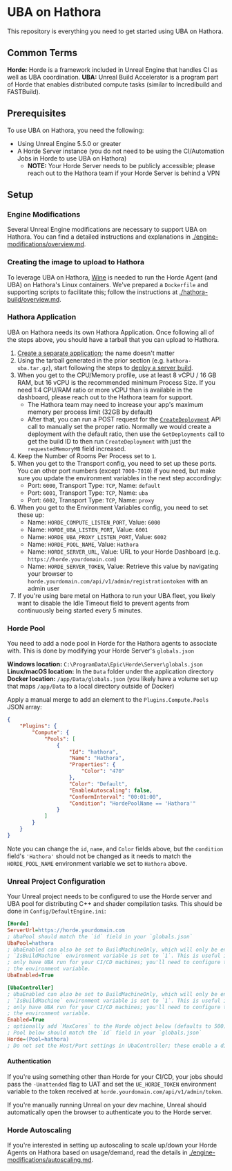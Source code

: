 # UBA on Hathora

This repository is everything you need to get started using UBA on Hathora.

## Common Terms

**Horde:** Horde is a framework included in Unreal Engine that handles CI as well as UBA coordination.
**UBA:** Unreal Build Accelerator is a program part of Horde that enables distributed compute tasks (similar to Incredibuild and FASTBuild).

## Prerequisites

To use UBA on Hathora, you need the following:
- Using Unreal Engine 5.5.0 or greater
- A Horde Server instance (you do not need to be using the CI/Automation Jobs in Horde to use UBA on Hathora)
    - **NOTE:** Your Horde Server needs to be publicly accessible; please reach out to the Hathora team if your Horde Server is behind a VPN

## Setup

### Engine Modifications

Several Unreal Engine modifications are necessary to support UBA on Hathora. You can find a detailed instructions and explanations in [./engine-modifications/overview.md](./engine-modifications/overview.md).

### Creating the image to upload to Hathora

To leverage UBA on Hathora, [Wine](https://www.winehq.org/) is needed to run the Horde Agent (and UBA) on Hathora's Linux containers. We've prepared a `Dockerfile` and supporting scripts to facilitate this; follow the instructions at [./hathora-build/overview.md](./hathora-build/overview.md).

### Hathora Application

UBA on Hathora needs its own Hathora Application. Once following all of the steps above, you should have a tarball that you can upload to Hathora.

1. [Create a separate application](https://hathora.dev/docs/guides/deploy-hathora#create-an-application); the name doesn't matter
1. Using the tarball generated in the prior section (e.g. `hathora-uba.tar.gz`), start following the steps to [deploy a server build](https://hathora.dev/docs/guides/deploy-hathora#deploy-a-server-build).
1. When you get to the CPU/Memory profile, use at least 8 vCPU / 16 GB RAM, but 16 vCPU is the recommended minimum Process Size. If you need 1:4 CPU/RAM ratio or more vCPU than is available in the dashboard, please reach out to the Hathora team for support.
    - The Hathora team may need to increase your app's maximum memory per process limit (32GB by default)
    - After that, you can run a POST request for the [`CreateDeployment`](https://hathora.dev/api#tag/DeploymentsV3/operation/CreateDeployment) API call to manually set the proper ratio. Normally we would create a deployment with the default ratio, then use the `GetDeployments` call to get the build ID to then run `CreateDeployment` with just the `requestedMemoryMB` field increased.
1. Keep the Number of Rooms Per Process set to `1`.
1. When you get to the Transport config, you need to set up these ports. You can other port numbers (except `7000-7010`) if you need, but make sure you update the environment variables in the next step accordingly:
    - Port: `6000`, Transport Type: `TCP`, Name: `default`
    - Port: `6001`, Transport Type: `TCP`, Name: `uba`
    - Port: `6002`, Transport Type: `TCP`, Name: `proxy`
1. When you get to the Environment Variables config, you need to set these up:
    - Name: `HORDE_COMPUTE_LISTEN_PORT`, Value: `6000`
    - Name: `HORDE_UBA_LISTEN_PORT`, Value: `6001`
    - Name: `HORDE_UBA_PROXY_LISTEN_PORT`, Value: `6002`
    - Name: `HORDE_POOL_NAME`, Value: `Hathora`
    - Name: `HORDE_SERVER_URL`, Value: URL to your Horde Dashboard (e.g. `https://horde.yourdomain.com`)
    - Name: `HORDE_SERVER_TOKEN`, Value: Retrieve this value by navigating your browser to `horde.yourdomain.com/api/v1/admin/registrationtoken` with an admin user
1. If you're using bare metal on Hathora to run your UBA fleet, you likely want to disable the Idle Timeout field to prevent agents from continuously being started every 5 minutes.

### Horde Pool

You need to add a node pool in Horde for the Hathora agents to associate with. This is done by modifying your Horde Server's `globals.json`

**Windows location:** `C:\ProgramData\Epic\Horde\Server\globals.json`
**Linux/macOS location:** In the `Data` folder under the application directory
**Docker location:** `/app/Data/globals.json` (you likely have a volume set up that maps `/app/Data` to a local directory outside of Docker)

Apply a manual merge to add an element to the `Plugins.Compute.Pools` JSON array:

``` json
{
	"Plugins": {
		"Compute": {
			"Pools": [
				{
					"Id": "hathora",
					"Name": "Hathora",
					"Properties": {
						"Color": "470"
					},
					"Color": "Default",
					"EnableAutoscaling": false,
					"ConformInterval": "00:01:00",
					"Condition": "HordePoolName == 'Hathora'"
				}
			]
		}
	}
}
```

Note you can change the `id`, `name`, and `Color` fields above, but the `condition` field's `'Hathora'` should not be changed as it needs to match the `HORDE_POOL_NAME` environment variable we set to `Hathora` above.

### Unreal Project Configuration

Your Unreal project needs to be configured to use the Horde server and UBA pool for distributing C++ and shader compilation tasks. This should be done in `Config/DefaultEngine.ini`:

``` ini
[Horde]
ServerUrl=https://horde.yourdomain.com
; UbaPool should match the `id` field in your `globals.json`
UbaPool=hathora
; UbaEnabled can also be set to BuildMachineOnly, which will only be enabled if the
; `IsBuildMachine` environment variable is set to `1`. This is useful if you want to
; only have UBA run for your CI/CD machines; you'll need to configure those jobs to set
; the environment variable.
UbaEnabled=True

[UbaController]
; UbaEnabled can also be set to BuildMachineOnly, which will only be enabled if the
; `IsBuildMachine` environment variable is set to `1`. This is useful if you want to
; only have UBA run for your CI/CD machines; you'll need to configure those jobs to set
; the environment variable.
Enabled=True
; optionally add `MaxCores` to the Horde object below (defaults to 500); see `horde.yourdomain.com/docs/Tutorials/RemoteShaderCompilation.md` for details
; Pool below should match the `id` field in your `globals.json`
Horde=(Pool=hathora)
; Do not set the Host/Port settings in UbaController; these enable a different mode
```

#### Authentication

If you're using something other than Horde for your CI/CD, your jobs should pass the `-Unattended` flag to UAT and set the `UE_HORDE_TOKEN` environment variable to the token received at `horde.yourdomain.com/api/v1/admin/token`.

If you're manually running Unreal on your dev machine, Unreal should automatically open the browser to authenticate you to the Horde server.

### Horde Autoscaling

If you're interested in setting up autoscaling to scale up/down your Horde Agents on Hathora based on usage/demand, read the details in [./engine-modifications/autoscaling.md](./engine-modifications/autoscaling.md).
